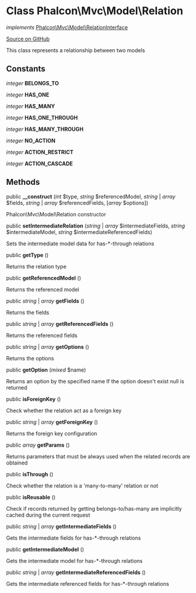 # Class **Phalcon\\Mvc\\Model\\Relation**

*implements* [Phalcon\Mvc\Model\RelationInterface](/en/3.1.2/api/Phalcon_Mvc_Model_RelationInterface)

<a href="https://github.com/phalcon/cphalcon/blob/master/phalcon/mvc/model/relation.zep" class="btn btn-default btn-sm">Source on GitHub</a>

This class represents a relationship between two models

## Constants
*integer* **BELONGS_TO**

*integer* **HAS_ONE**

*integer* **HAS_MANY**

*integer* **HAS_ONE_THROUGH**

*integer* **HAS_MANY_THROUGH**

*integer* **NO_ACTION**

*integer* **ACTION_RESTRICT**

*integer* **ACTION_CASCADE**

## Methods
public  **__construct** (*int* $type, *string* $referencedModel, *string* | *array* $fields, *string* | *array* $referencedFields, [*array* $options])

Phalcon\\Mvc\\Model\\Relation constructor

public  **setIntermediateRelation** (*string* | *array* $intermediateFields, *string* $intermediateModel, *string* $intermediateReferencedFields)

Sets the intermediate model data for has-*-through relations

public  **getType** ()

Returns the relation type

public  **getReferencedModel** ()

Returns the referenced model

public *string* | *array* **getFields** ()

Returns the fields

public *string* | *array* **getReferencedFields** ()

Returns the referenced fields

public *string* | *array* **getOptions** ()

Returns the options

public  **getOption** (*mixed* $name)

Returns an option by the specified name
If the option doesn't exist null is returned

public  **isForeignKey** ()

Check whether the relation act as a foreign key

public *string* | *array* **getForeignKey** ()

Returns the foreign key configuration

public *array* **getParams** ()

Returns parameters that must be always used when the related records are obtained

public  **isThrough** ()

Check whether the relation is a 'many-to-many' relation or not

public  **isReusable** ()

Check if records returned by getting belongs-to/has-many are implicitly cached during the current request

public *string* | *array* **getIntermediateFields** ()

Gets the intermediate fields for has-*-through relations

public  **getIntermediateModel** ()

Gets the intermediate model for has-*-through relations

public *string* | *array* **getIntermediateReferencedFields** ()

Gets the intermediate referenced fields for has-*-through relations

